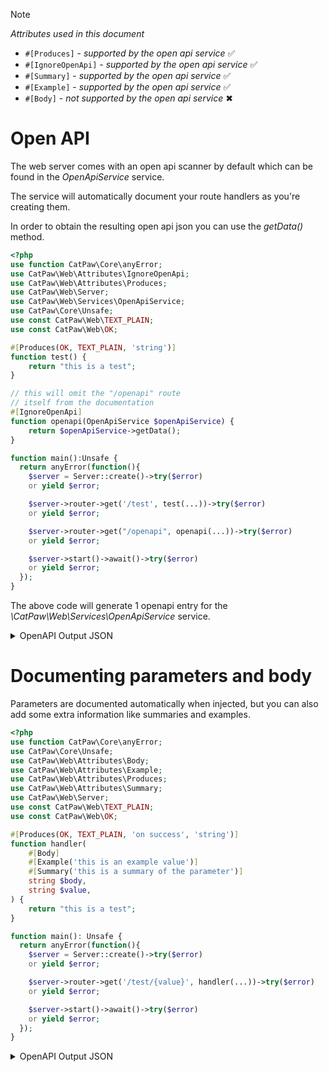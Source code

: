 > [!NOTE]
> _Attributes used in this document_
> - `#[Produces]` - _supported by the open api service_ ✅
> - `#[IgnoreOpenApi]` - _supported by the open api service_ ✅
> - `#[Summary]` - _supported by the open api service_ ✅
> - `#[Example]` - _supported by the open api service_ ✅
> - `#[Body]` - _not supported by the open api service_ ✖

# Open API

The web server comes with an open api scanner by default which can be found in the _OpenApiService_
service.

The service will automatically document your route handlers as you're creating them.

In order to obtain the resulting open api json you can use the _getData()_ method.

```php
<?php
use function CatPaw\Core\anyError;
use CatPaw\Web\Attributes\IgnoreOpenApi;
use CatPaw\Web\Attributes\Produces;
use CatPaw\Web\Server;
use CatPaw\Web\Services\OpenApiService;
use CatPaw\Core\Unsafe;
use const CatPaw\Web\TEXT_PLAIN;
use const CatPaw\Web\OK;

#[Produces(OK, TEXT_PLAIN, 'string')]
function test() {
    return "this is a test";
}

// this will omit the "/openapi" route
// itself from the documentation
#[IgnoreOpenApi]
function openapi(OpenApiService $openApiService) {
    return $openApiService->getData();
}

function main():Unsafe {
  return anyError(function(){
    $server = Server::create()->try($error)
    or yield $error;

    $server->router->get('/test', test(...))->try($error)
    or yield $error;

    $server->router->get("/openapi", openapi(...))->try($error)
    or yield $error;

    $server->start()->await()->try($error)
    or yield $error;
  });
}
```

The above code will generate 1 openapi entry for the _\CatPaw\Web\Services\OpenApiService_ service.

<details>
    <summary>OpenAPI Output JSON</summary>

```json
{
  "openapi": "3.0.0",
  "info": {
    "title": "OpenAPI",
    "version": "0.0.1"
  },
  "paths": {
    "/test": {
      "get": {
        "summary": "",
        "operationId": "fab75b617f6e066250e96d3501d4406aa5c25170",
        "parameters": [],
        "requestBody": {
          "description": "This is the body of the request",
          "required": true,
          "content": []
        },
        "responses": []
      }
    }
  }
}
```

</details>

# Documenting parameters and body

Parameters are documented automatically when injected, but you can also add some extra information like summaries and
examples.

```php
<?php
use function CatPaw\Core\anyError;
use CatPaw\Core\Unsafe;
use CatPaw\Web\Attributes\Body;
use CatPaw\Web\Attributes\Example;
use CatPaw\Web\Attributes\Produces;
use CatPaw\Web\Attributes\Summary;
use CatPaw\Web\Server;
use const CatPaw\Web\TEXT_PLAIN;
use const CatPaw\Web\OK;

#[Produces(OK, TEXT_PLAIN, 'on success', 'string')]
function handler(
    #[Body]
    #[Example('this is an example value')]
    #[Summary('this is a summary of the parameter')]
    string $body,
    string $value,
) {
    return "this is a test";
}

function main(): Unsafe {
  return anyError(function(){
    $server = Server::create()->try($error)
    or yield $error;

    $server->router->get('/test/{value}', handler(...))->try($error)
    or yield $error;

    $server->start()->await()->try($error)
    or yield $error;
  });
}
```

<details>
    <summary>OpenAPI Output JSON</summary>

```json
{
  "openapi": "3.0.0",
  "info": {
    "title": "OpenAPI",
    "version": "0.0.1"
  },
  "paths": {
    "/test/{value}": {
      "get": {
        "summary": "",
        "operationId": "92bc1bd07434281f59c47f4857aa504c0642bd2f",
        "parameters": [
          {
            "name": "value",
            "in": "path",
            "description": "this is a summary of the parameter",
            "required": true,
            "schema": {
              "type": "string"
            },
            "examples": {
              "example": {
                "value": "this is an example value"
              }
            }
          }
        ],
        "requestBody": {
          "description": "This is the body of the request",
          "required": true,
          "content": []
        },
        "responses": {
          "200": {
            "description": "",
            "content": {
              "text/plain": {
                "schema": {
                  "type": ""
                }
              }
            }
          }
        }
      }
    }
  }
}
```

</details>

